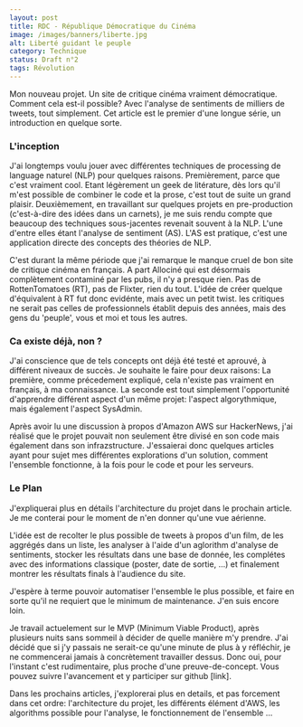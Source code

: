 ```yaml
---
layout: post
title: RDC - République Démocratique du Cinéma
image: /images/banners/liberte.jpg
alt: Liberté guidant le peuple
category: Technique
status: Draft n°2
tags: Révolution
---
```


Mon nouveau projet. Un site de critique cinéma vraiment démocratique. Comment cela est-il possible? Avec l'analyse de sentiments de milliers de tweets, tout simplement. Cet article est le premier d'une longue série, un introduction en quelque sorte.

### L'inception

J'ai longtemps voulu jouer avec différentes techniques de processing de language naturel (NLP) pour quelques raisons. Premièrement, parce que c'est vraiment cool. Etant légèrement un geek de litérature, dès lors qu'il m'est possible de combiner le code et la prose, c'est tout de suite un grand plaisir. Deuxièmement, en travaillant sur quelques projets en pre-production (c'est-à-dire des idées dans un carnets), je me suis rendu compte que beaucoup des techniques sous-jacentes revenait souvent à la NLP. L'une d'entre elles étant l'analyse de sentiment (AS). L'AS est pratique, c'est une application directe des concepts des théories de NLP. 

C'est durant la même période que j'ai remarque le manque cruel de bon site de critique cinéma en français. A part Allociné qui est désormais complètement contaminé par les pubs, il n'y a presque rien. Pas de RottenTomatoes (RT), pas de Flixter, rien du tout.
L'idée de créer quelque d'équivalent à RT fut donc evidénte, mais avec un petit twist. les critiques ne serait pas celles de professionnels établit depuis des années, mais des gens du 'peuple', vous et moi et tous les autres.

### Ca existe déjà, non ?

J'ai conscience que de tels concepts ont déjà été testé et aprouvé, à différent niveaux de succès. Je souhaite le faire pour deux raisons: La première, comme précedement expliqué, cela n'existe pas vraiment en français, à ma connaissance.
La seconde est tout simplement l'opportunité d'apprendre différent aspect d'un même projet: l'aspect algorythmique, mais également l'aspect SysAdmin.

Après avoir lu une discussion à propos d'Amazon AWS sur HackerNews, j'ai réalisé que le projet pouvait non seulement être divisé en son code mais également dans son infrazstructure. J'essaierai donc quelques articles ayant pour sujet mes différentes explorations d'un solution, comment l'ensemble fonctionne, à la fois pour le code et pour les serveurs.

### Le Plan 

J'expliquerai plus en détails l'architecture du projet dans le prochain article. Je me conterai pour le moment de n'en donner qu'une vue aérienne.

L'idée est de recolter le plus possible de tweets à propos d'un film, de les aggrégés dans un liste, les analyser à l'aide d'un aglorithm d'analyse de sentiments, stocker les résultats dans une base de donnée, les complétes avec des informations classique (poster, date de sortie, ...) et finalement montrer les résultats finals à l'audience du site. 

J'espère à terme pouvoir automatiser l'ensemble le plus possible, et faire en sorte qu'il ne requiert que le minimum de maintenance. J'en suis encore loin.

Je travail actuelement sur le MVP (Minimum Viable Product), après plusieurs nuits sans sommeil à décider de quelle manière m'y prendre. J'ai décidé que si j'y passais ne serait-ce qu'une minute de plus à y réfléchir, je ne commencerai jamais à concrètement travailler dessus. Donc oui, pour l'instant c'est rudimentaire, plus proche d'une preuve-de-concept. Vous pouvez suivre l'avancement et y participer sur github [link].  

Dans les prochains articles, j'explorerai plus en details, et pas forcement dans cet ordre: l'architecture du projet, les différents élément d'AWS, les algorithms possible pour l'analyse, le fonctionnement de l'ensemble ...
